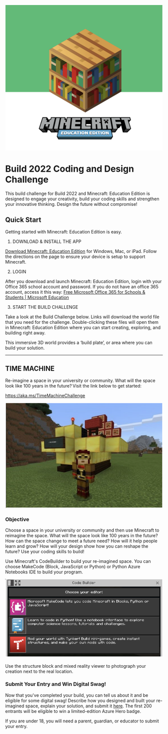![header image](images/1.png)

# Build 2022 Coding and Design Challenge 

This build challenge for Build 2022 and Minecraft: Education Edition is designed to engage your creativity, build your coding skills and strengthen your innovative thinking. Design the future without compromise!  

## Quick Start 

Getting started with Minecraft: Education Edition is easy.  

1. DOWNLOAD & INSTALL THE APP 

[Download Minecraft: Education Edition](https://education.minecraft.net/get-started/download/) for Windows, Mac, or iPad. Follow the directions on the page to ensure your device is setup to support Minecraft. 
 
2. LOGIN 

After you download and launch Minecraft: Education Edition, login with your Office 365 school account and password. If you do not have an office 365 account, access it this way: [Free Microsoft Office 365 for Schools & Students | Microsoft Education](https://www.microsoft.com/en-us/education/products/office)

3. START THE BUILD CHALLENGE 

Take a look at the Build Challenge below. Links will download the world file that you need for the challenge. Double-clicking these files will open them in Minecraft: Education Edition where you can start creating, exploring, and building right away. 

This immersive 3D world provides a ‘build plate’, or area where you can build your solution. 

---

## TIME MACHINE  

Re-imagine a space in your university or community. What will the space look like 100 years in the future? Visit the link below to get started: 

https://aka.ms/TimeMachineChallenge

![time machine](images/2.png)

### Objective  

Choose a space in your university or community and then use Minecraft to reimagine the space. What will the space look like 100 years in the future? How can the space change to meet a future need? How will it help people learn and grow? How will your design show how you can reshape the future? Use your coding skills to build! 

Use Minecraft's CodeBuilder to build your re-imagined space.  You can choose MakeCode (Block, JavaScript or Python) or Python Azure Notebooks IDE to build your program. 

![codebuilder](images/3.png)

Use the structure block and mixed reality viewer to photograph your creation next to the real location.  

### Submit Your Entry and Win Digital Swag! 

Now that you've completed your build, you can tell us about it and be eligible for some digital swag! Describe how you designed and built your re-imagined space, explain your solution, and submit it [here](https://forms.microsoft.com/r/yUY3eJMwic). The first 200 entrants will be eligible to win a limited-edition Azure Hero badge.

If you are under 18, you will need a parent, guardian, or educator to submit your entry.
